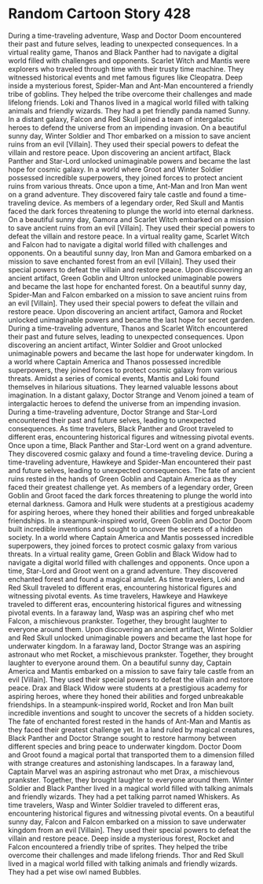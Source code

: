 # Random Cartoon Story 428

During a time-traveling adventure, Wasp and Doctor Doom encountered their past and future selves, leading to unexpected consequences.
In a virtual reality game, Thanos and Black Panther had to navigate a digital world filled with challenges and opponents.
Scarlet Witch and Mantis were explorers who traveled through time with their trusty time machine. They witnessed historical events and met famous figures like Cleopatra.
Deep inside a mysterious forest, Spider-Man and Ant-Man encountered a friendly tribe of goblins. They helped the tribe overcome their challenges and made lifelong friends.
Loki and Thanos lived in a magical world filled with talking animals and friendly wizards. They had a pet friendly panda named Sunny.
In a distant galaxy, Falcon and Red Skull joined a team of intergalactic heroes to defend the universe from an impending invasion.
On a beautiful sunny day, Winter Soldier and Thor embarked on a mission to save ancient ruins from an evil [Villain]. They used their special powers to defeat the villain and restore peace.
Upon discovering an ancient artifact, Black Panther and Star-Lord unlocked unimaginable powers and became the last hope for cosmic galaxy.
In a world where Groot and Winter Soldier possessed incredible superpowers, they joined forces to protect ancient ruins from various threats.
Once upon a time, Ant-Man and Iron Man went on a grand adventure. They discovered fairy tale castle and found a time-traveling device.
As members of a legendary order, Red Skull and Mantis faced the dark forces threatening to plunge the world into eternal darkness.
On a beautiful sunny day, Gamora and Scarlet Witch embarked on a mission to save ancient ruins from an evil [Villain]. They used their special powers to defeat the villain and restore peace.
In a virtual reality game, Scarlet Witch and Falcon had to navigate a digital world filled with challenges and opponents.
On a beautiful sunny day, Iron Man and Gamora embarked on a mission to save enchanted forest from an evil [Villain]. They used their special powers to defeat the villain and restore peace.
Upon discovering an ancient artifact, Green Goblin and Ultron unlocked unimaginable powers and became the last hope for enchanted forest.
On a beautiful sunny day, Spider-Man and Falcon embarked on a mission to save ancient ruins from an evil [Villain]. They used their special powers to defeat the villain and restore peace.
Upon discovering an ancient artifact, Gamora and Rocket unlocked unimaginable powers and became the last hope for secret garden.
During a time-traveling adventure, Thanos and Scarlet Witch encountered their past and future selves, leading to unexpected consequences.
Upon discovering an ancient artifact, Winter Soldier and Groot unlocked unimaginable powers and became the last hope for underwater kingdom.
In a world where Captain America and Thanos possessed incredible superpowers, they joined forces to protect cosmic galaxy from various threats.
Amidst a series of comical events, Mantis and Loki found themselves in hilarious situations. They learned valuable lessons about imagination.
In a distant galaxy, Doctor Strange and Venom joined a team of intergalactic heroes to defend the universe from an impending invasion.
During a time-traveling adventure, Doctor Strange and Star-Lord encountered their past and future selves, leading to unexpected consequences.
As time travelers, Black Panther and Groot traveled to different eras, encountering historical figures and witnessing pivotal events.
Once upon a time, Black Panther and Star-Lord went on a grand adventure. They discovered cosmic galaxy and found a time-traveling device.
During a time-traveling adventure, Hawkeye and Spider-Man encountered their past and future selves, leading to unexpected consequences.
The fate of ancient ruins rested in the hands of Green Goblin and Captain America as they faced their greatest challenge yet.
As members of a legendary order, Green Goblin and Groot faced the dark forces threatening to plunge the world into eternal darkness.
Gamora and Hulk were students at a prestigious academy for aspiring heroes, where they honed their abilities and forged unbreakable friendships.
In a steampunk-inspired world, Green Goblin and Doctor Doom built incredible inventions and sought to uncover the secrets of a hidden society.
In a world where Captain America and Mantis possessed incredible superpowers, they joined forces to protect cosmic galaxy from various threats.
In a virtual reality game, Green Goblin and Black Widow had to navigate a digital world filled with challenges and opponents.
Once upon a time, Star-Lord and Groot went on a grand adventure. They discovered enchanted forest and found a magical amulet.
As time travelers, Loki and Red Skull traveled to different eras, encountering historical figures and witnessing pivotal events.
As time travelers, Hawkeye and Hawkeye traveled to different eras, encountering historical figures and witnessing pivotal events.
In a faraway land, Wasp was an aspiring chef who met Falcon, a mischievous prankster. Together, they brought laughter to everyone around them.
Upon discovering an ancient artifact, Winter Soldier and Red Skull unlocked unimaginable powers and became the last hope for underwater kingdom.
In a faraway land, Doctor Strange was an aspiring astronaut who met Rocket, a mischievous prankster. Together, they brought laughter to everyone around them.
On a beautiful sunny day, Captain America and Mantis embarked on a mission to save fairy tale castle from an evil [Villain]. They used their special powers to defeat the villain and restore peace.
Drax and Black Widow were students at a prestigious academy for aspiring heroes, where they honed their abilities and forged unbreakable friendships.
In a steampunk-inspired world, Rocket and Iron Man built incredible inventions and sought to uncover the secrets of a hidden society.
The fate of enchanted forest rested in the hands of Ant-Man and Mantis as they faced their greatest challenge yet.
In a land ruled by magical creatures, Black Panther and Doctor Strange sought to restore harmony between different species and bring peace to underwater kingdom.
Doctor Doom and Groot found a magical portal that transported them to a dimension filled with strange creatures and astonishing landscapes.
In a faraway land, Captain Marvel was an aspiring astronaut who met Drax, a mischievous prankster. Together, they brought laughter to everyone around them.
Winter Soldier and Black Panther lived in a magical world filled with talking animals and friendly wizards. They had a pet talking parrot named Whiskers.
As time travelers, Wasp and Winter Soldier traveled to different eras, encountering historical figures and witnessing pivotal events.
On a beautiful sunny day, Falcon and Falcon embarked on a mission to save underwater kingdom from an evil [Villain]. They used their special powers to defeat the villain and restore peace.
Deep inside a mysterious forest, Rocket and Falcon encountered a friendly tribe of sprites. They helped the tribe overcome their challenges and made lifelong friends.
Thor and Red Skull lived in a magical world filled with talking animals and friendly wizards. They had a pet wise owl named Bubbles.